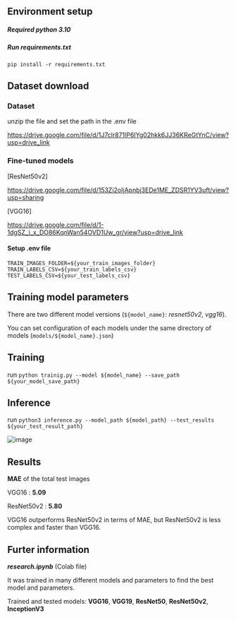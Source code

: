 ## Environment setup

##### Required python 3.10 

##### Run requirements.txt

`pip install -r requirements.txt`

## Dataset download

### Dataset
unzip the file and set the path in the .env file

https://drive.google.com/file/d/1J7clr871lP6IYg02hkk6JJ36KReGtYnC/view?usp=drive_link

### Fine-tuned models

[ResNet50v2]

https://drive.google.com/file/d/153Zi2oIjApnbj3EDe1ME_ZDSR1YV3uft/view?usp=sharing

[VGG16]

https://drive.google.com/file/d/1-1dgSZ_j_x_DO86KqnWan54OVD1Uw_gr/view?usp=drive_link

#### Setup .env file
```
TRAIN_IMAGES_FOLDER=${your_train_images_folder}
TRAIN_LABELS_CSV=${your_train_labels_csv}
TEST_LABELS_CSV=${your_test_labels_csv}
```


## Training model parameters

There are two different model versions (`${model_name}`: _resnet50v2_, _vgg16_).

You can set configuration of each models under the same directory of models (`models/${model_name}.json`)

## Training

run
`python trainig.py --model ${model_name} --save_path ${your_model_save_path}`


## Inference

run
`python3 inference.py --model_path ${model_path} --test_results ${your_test_result_path}`

![image](https://github.com/user-attachments/assets/f3bb2d84-a57a-41cc-89fe-d7cd9bc5b6cd)

## Results

**MAE** of the total test images 

VGG16 : **5.09**

ResNet50v2 : **5.80**

VGG16 outperforms ResNet50v2 in terms of MAE, but ResNet50v2 is less complex and faster than VGG16.


## Furter information
_**research.ipynb**_ (Colab file)

It was trained in many different models and parameters to find the best model and parameters.

Trained and tested models: **VGG16**, **VGG19**, **ResNet50**, **ResNet50v2**, **InceptionV3**


